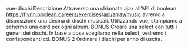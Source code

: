 vue-dischi
Descrizione
Attraverso una chiamata ajax all’API di boolean https://flynn.boolean.careers/exercises/api/array/music
avremo a disposizione una decina di dischi musicali.
Utilizzando vue, stampiamo a schermo una card per ogni album.
BONUS
Creare una select con tutti i generi dei dischi. In base a cosa scegliamo nella select, vedremo i corrispondenti cd.
BONUS 2
Ordinare i dischi per anno di uscita.
